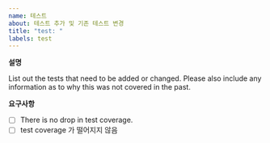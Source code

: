 ```yaml
---
name: 테스트
about: 테스트 추가 및 기존 테스트 변경
title: "test: "
labels: test
---
```


**설명**

List out the tests that need to be added or changed. Please also include any information as to why this was not covered in the past.

**요구사항**

- [ ] There is no drop in test coverage.
- [ ] test coverage 가 떨어지지 않음